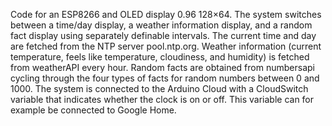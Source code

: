 Code for an ESP8266 and OLED display 0.96 128×64. 
The system switches between a time/day display, a weather information display, and a random fact display using separately definable intervals. 
The current time and day are fetched from the NTP server pool.ntp.org. 
Weather information (current temperature, feels like temperature, cloudiness, and humidity) is fetched from weatherAPI every hour. 
Random facts are obtained from numbersapi cycling through the four types of facts for random numbers between 0 and 1000.
The system is connected to the Arduino Cloud with a CloudSwitch variable that indicates whether the clock is on or off. This variable can for example be connected to Google Home.
